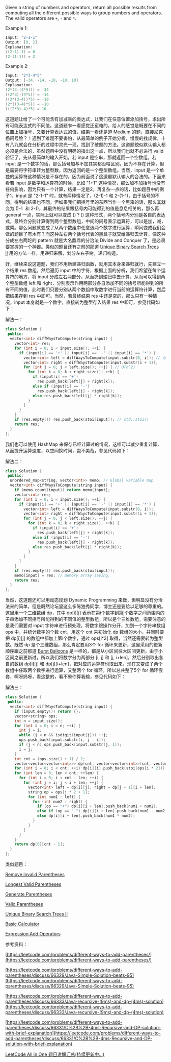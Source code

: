 Given a string of numbers and operators, return all possible results from computing all the different possible ways to group numbers and operators. The valid operators are `+`, `-` and `*`.

Example 1:

```cpp
Input: "2-1-1"
Output: [0, 2]
Explanation: 
((2-1)-1) = 0 
(2-(1-1)) = 2
```

Example 2:

```cpp
Input: "2*3-4*5"
Output: [-34, -14, -10, -10, 10]
Explanation: 
(2*(3-(4*5))) = -34 
((2*3)-(4*5)) = -14 
((2*(3-4))*5) = -10 
(2*((3-4)*5)) = -10 
(((2*3)-4)*5) = 10
```

这道题让给了一个可能含有加减乘的表达式，让我们在任意位置添加括号，求出所有可能表达式的不同值。这道题乍一看感觉还蛮难的，给人的感觉是既要在不同的位置上加括号，又要计算表达式的值，结果一看还是道 Medium 的题，直接尼克杨问号脸？！遇到了难题不要害怕，从最简单的例子开始分析，慢慢的找规律，十有八九就会在分析的过程中灵光一现，找到了破题的方法。这道题貌似默认输入都必须是合法的，虽然题目中没有明确的指出这一点，所以我们也就不必进行 valid 验证了。先从最简单的输入开始，若 input 是空串，那就返回一个空数组。若 input 是一个数字的话，那么括号加与不加其实都没啥区别，因为不存在计算，但是需要将字符串转为整型数，因为返回的是一个整型数组。当然，input 是一个单独的运算符这种情况是不存在的，因为前面说了这道题默认输入的合法的。下面来看若 input 是数字和运算符的时候，比如 "1+1" 这种情况，那么加不加括号也没有任何影响，因为只有一个计算，结果一定是2。再复杂一点的话，比如题目中的例子1，input 是 "2-1-1" 时，就有两种情况了，(2-1)-1 和 2-(1-1)，由于括号的不同，得到的结果也不同，但如果我们把括号里的东西当作一个黑箱的话，那么其就变为 ()-1  和 2-()，其最终的结果跟括号内可能得到的值是息息相关的，那么再 general 一点，实际上就可以变成 () ? () 这种形式，两个括号内分别是各自的表达式，最终会分别计算得到两个整型数组，中间的问号表示运算符，可以是加，减，或乘。那么问题就变成了从两个数组中任意选两个数字进行运算，瞬间变成我们会做的题目了有木有？而这种左右两个括号代表的黑盒子就交给递归去计算，像这种分成左右两坨的 pattern 就是大名鼎鼎的分治法 Divide and Conquer 了，是必须要掌握的一个神器。类似的题目还有之前的那道 [Unique Binary Search Trees II](http://www.cnblogs.com/grandyang/p/4301096.html) 用的方法一样，用递归来解，划分左右子树，递归构造。

好，继续来说这道题，我们不用新建递归函数，就用其本身来递归就行，先建立一个结果 res 数组，然后遍历 input 中的字符，根据上面的分析，我们希望在每个运算符的地方，将 input 分成左右两部分，从而扔到递归中去计算，从而可以得到两个整型数组 left 和 right，分别表示作用两部分各自添加不同的括号所能得到的所有不同的值，此时我们只要分别从两个数组中取数字进行当前的运算符计算，然后把结果存到 res 中即可。当然，若最终结果 res 中还是空的，那么只有一种情况，input 本身就是一个数字，直接转为整型存入结果 res 中即可，参见代码如下：

解法一：

```cpp
class Solution {
 public:
  vector<int> diffWaysToCompute(string input) {
    vector<int> res;
    for (int i = 0; i < input.size(); ++i) {
      if (input[i] == '+' || input[i] == '-' || input[i] == '*') {
        vector<int> left = diffWaysToCompute(input.substr(0, i)); // 分割左右数组
        vector<int> right = diffWaysToCompute(input.substr(i + 1));
        for (int j = 0; j < left.size(); ++j) { // O(n^2)
          for (int k = 0; k < right.size(); ++k) {
            if (input[i] == '+')
              res.push_back(left[j] + right[k]);
            else if (input[i] == '-')
              res.push_back(left[j] - right[k]);
            else res.push_back(left[j] * right[k]);
          }
        }
      }
    }
    if (res.empty()) res.push_back(stoi(input)); // std::stoi()
    return res;
  }
};
```

我们也可以使用 HashMap 来保存已经计算过的情况，这样可以减少重复计算，从而提升运算速度，以空间换时间，岂不美哉，参见代码如下：

解法二：

```cpp
class Solution {
 public:
  unordered_map<string, vector<int>> memo; // Global variable map
  vector<int> diffWaysToCompute(string input) {
    if (memo.count(input)) return memo[input];
    vector<int> res;
    for (int i = 0; i < input.size(); ++i) {
      if (input[i] == '+' || input[i] == '-' || input[i] == '*') {
        vector<int> left = diffWaysToCompute(input.substr(0, i));
        vector<int> right = diffWaysToCompute(input.substr(i + 1));
        for (int j = 0; j < left.size(); ++j) {
          for (int k = 0; k < right.size(); ++k) {
            if (input[i] == '+')
              res.push_back(left[j] + right[k]);
            else if (input[i] == '-')
              res.push_back(left[j] - right[k]);
            else res.push_back(left[j] * right[k]);
          }
        }
      }
    }
    if (res.empty()) res.push_back(stoi(input));
    memo[input] = res; // memory array saving.
    return res;
  }
};
```

当然，这道题还可以用动态规划 Dynamic Programming 来做，但明显没有分治法来的简单，但是既然论坛里这么多陈独秀同学，博主还是要给以足够的尊重的。这里用一个三维数组 dp，其中 dp[i][j] 表示在第i个数字到第j个数字之间范围内的子串添加不同括号所能得到的不同值的整型数组，所以是个三维数组，需要注意的是我们需要对 input 字符串进行预处理，将数字跟操作分开，加到一个字符串数组 ops 中，并统计数字的个数 cnt，用这个 cnt 来初始化 dp 数组的大小，并同时要把 dp[i][j] 的数组中都加上第i个数字，通过 ops[i*2] 取得，当然还需要转为整型数。既然 dp 是个三维数组，那么肯定要用3个 for 循环来更新，这里采用的更新顺序跟之前那道 [Burst Balloons](https://www.cnblogs.com/grandyang/p/5006441.html) 是一样的，都是从小区间往大区间更新，由于小区间之前更新过，所以我们将数字分为两部分 [i, j] 和 [j, i+len]，然后分别取出各自的数组 dp[i][j] 和 dp[j][i+len]，把对应的运算符也取出来，现在又变成了两个数组中任取两个数字进行运算，又整两个 for 循环，所以总共整了5个 for 循环嵌套，啊呀妈呀，看这整的，看不晕你算我输，参见代码如下：

解法三：

```cpp
class Solution {
 public:
  vector<int> diffWaysToCompute(string input) {
    if (input.empty()) return {};
    vector<string> ops;
    int n = input.size();
    for (int i = 0; i < n; ++i) {
      int j = i;
      while (j < n && isdigit(input[j])) ++j;
      ops.push_back(input.substr(i, j - i));
      if (j < n) ops.push_back(input.substr(j, 1));
      i = j;
    }
    int cnt = (ops.size() + 1) / 2;
    vector<vector<vector<int>>> dp(cnt, vector<vector<int>>(cnt, vector<int>()));
    for (int i = 0; i < cnt; ++i) dp[i][i].push_back(stoi(ops[i * 2]));
    for (int len = 0; len < cnt; ++len) {
      for (int i = 0; i < cnt - len; ++i) {
        for (int j = i; j < i + len; ++j) {
          vector<int> left = dp[i][j], right = dp[j + 1][i + len];
          string op = ops[j * 2 + 1];
          for (int num1 : left) {
            for (int num2 : right) {
              if (op == "+") dp[i][i + len].push_back(num1 + num2);
              else if (op == "-") dp[i][i + len].push_back(num1 - num2);
              else dp[i][i + len].push_back(num1 * num2);
            }
          }
        }
      }
    }
    return dp[0][cnt - 1];
  }
};
```

类似题目：

[Remove Invalid Parentheses](http://www.cnblogs.com/grandyang/p/4944875.html)

[Longest Valid Parentheses](http://www.cnblogs.com/grandyang/p/4424731.html)

[Generate Parentheses](http://www.cnblogs.com/grandyang/p/4444160.html)

[Valid Parentheses](http://www.cnblogs.com/grandyang/p/4424587.html)

[Unique Binary Search Trees II](http://www.cnblogs.com/grandyang/p/4301096.html)

[Basic Calculator](http://www.cnblogs.com/grandyang/p/4570699.html)

[Expression Add Operators](http://www.cnblogs.com/grandyang/p/4814506.html)

参考资料：

[https://leetcode.com/problems/different-ways-to-add-parentheses/](https://leetcode.com/problems/different-ways-to-add-parentheses/)

[https://leetcode.com/problems/different-ways-to-add-parentheses/discuss/66329/Java-Simple-Solution-beats-95](https://leetcode.com/problems/different-ways-to-add-parentheses/discuss/66329/Java-Simple-Solution-beats-95)

[](https://leetcode.com/problems/different-ways-to-add-parentheses/discuss/66333/Java-recursive-(9ms)-and-dp-(4ms)-solution)[https://leetcode.com/problems/different-ways-to-add-parentheses/discuss/66333/Java-recursive-(9ms)-and-dp-(4ms)-solution](https://leetcode.com/problems/different-ways-to-add-parentheses/discuss/66333/Java-recursive-(9ms)-and-dp-(4ms)-solution)

[https://leetcode.com/problems/different-ways-to-add-parentheses/discuss/66331/C%2B%2B-4ms-Recursive-and-DP-solution-with-brief-explanation](https://leetcode.com/problems/different-ways-to-add-parentheses/discuss/66331/C%2B%2B-4ms-Recursive-and-DP-solution-with-brief-explanation)

[LeetCode All in One 题目讲解汇总(持续更新中...)](http://www.cnblogs.com/grandyang/p/4606334.html)